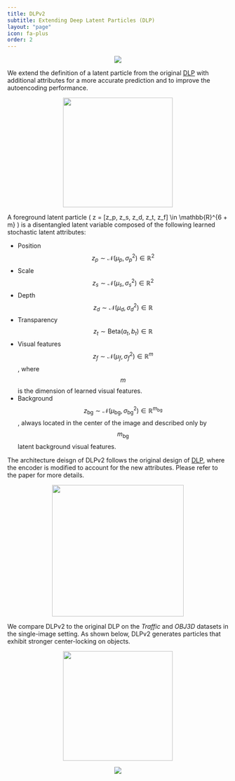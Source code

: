 ```yaml
---
title: DLPv2
subtitle: Extending Deep Latent Particles (DLP)
layout: "page"
icon: fa-plus
order: 2
---
```


<p style="text-align:center;"><img src="{{ 'assets/images/traffic_1_2601_1757_ddlp_all.gif' }}"></p>

We extend the definition of a latent particle from the original [DLP](https://taldatech.github.io/deep-latent-particles-web/) with additional attributes for a more accurate prediction and to improve the autoencoding performance.

<p style="text-align:center;"><img src="{{ 'assets/images/latent_particle_fig.png' }}" style="height:250px"></p>

A foreground latent particle \( z = [z_p, z_s, z_d, z_t, z_f] \in \mathbb{R}^{6 + m} \) is a disentangled latent variable composed of the following learned stochastic latent attributes:
* Position $$ z_p \sim \mathcal{N}(\mu_p, \sigma_p^2) \in \mathbb{R}^2 $$
* Scale $$ z_s \sim \mathcal{N}(\mu_s, \sigma_s^2) \in \mathbb{R}^2 $$
* Depth $$ z_d \sim \mathcal{N}(\mu_d, \sigma_d^2) \in \mathbb{R} $$
* Transparency $$ z_t \sim \text{Beta}(a_t, b_t) \in \mathbb{R} $$
* Visual features $$ z_f \sim \mathcal{N}(\mu_f, \sigma_f^2) \in \mathbb{R}^m$$, where $$m$$ is the dimension of learned visual features. 
* Background $$z_{\text{bg}} \sim \mathcal{N}(\mu_{\text{bg}}, \sigma_{\text{bg}}^2) \in \mathbb{R}^{m_{\text{bg}}} $$, always located in the center of the image and described only by $$m_{\text{bg}}$$ latent background visual features.

The architecture deisgn of DLPv2 follows the original design of [DLP](https://taldatech.github.io/deep-latent-particles-web/), where the encoder is modified to account for the new attributes. Please refer to the paper for more details.

<p style="text-align:center;"><img src="{{ 'assets/images/encoder_arch.png' }}" style="height:300px"></p>

We compare DLPv2 to the original DLP on the *Traffic* and *OBJ3D* datasets in the single-image setting. As shown below, DLPv2 generates particles that exhibit stronger center-locking on objects.

<p style="text-align:center;"><img src="{{ 'assets/images/dlp_vs_dlpv2_obj3d.png' }}" style="height:250px"></p>

<p style="text-align:center;"><img src="{{ 'assets/images/obj3d128_0_2601_1255_ddlp_all.gif' }}"></p>

